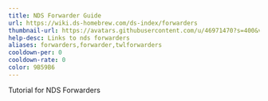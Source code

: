 ```yaml
---
title: NDS Forwarder Guide
url: https://wiki.ds-homebrew.com/ds-index/forwarders
thumbnail-url: https://avatars.githubusercontent.com/u/46971470?s=400&v=4
help-desc: Links to nds forwarders
aliases: forwarders,forwarder,twlforwarders
cooldown-per: 0
cooldown-rate: 0
color: 9B59B6
---
```


Tutorial for NDS Forwarders
